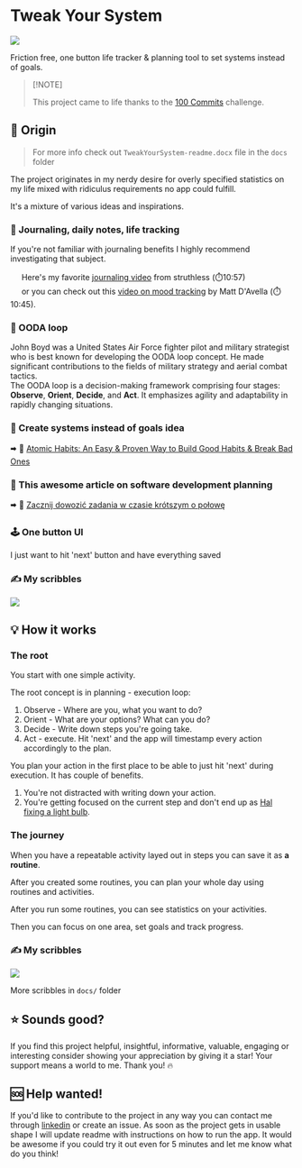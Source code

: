 # Tweak Your System
<img src="https://img.shields.io/badge/React_Native-20232A?style=for-the-badge&logo=react&logoColor=61DAFB" />

Friction free, one button life tracker &amp; planning tool to set systems instead of goals.

>
> \[!NOTE]
>
> This project came to life thanks to the [100 Commits](https://100commitow.pl/) challenge.

## 📜 Origin

> For more info check out `TweakYourSystem-readme.docx` file in the `docs` folder

The project originates in my nerdy desire for overly specified statistics on my life mixed with ridiculus requirements no app could fulfill.

It's a mixture of various ideas and inspirations. 

### 📓 Journaling, daily notes, life tracking

If you're not familiar with journaling benefits I highly recommend investigating that subject.

<img src="https://em-content.zobj.net/content/2020/04/05/yt.png" width="16px" height="16px"/> Here's my favorite [journaling video](https://www.youtube.com/watch?v=dArgOrm98Bk) from struthless (⏱️10:57)\
<img src="https://em-content.zobj.net/content/2020/04/05/yt.png" width="16px" height="16px"/> or you can check out this [video on mood tracking](https://www.youtube.com/watch?v=TA4-qQ5wEns) by Matt D'Avella (⏱️10:45).

### 🔁 OODA loop

John Boyd was a United States Air Force fighter pilot and military strategist who is best known for developing the OODA loop concept. He made significant contributions to the fields of military strategy and aerial combat tactics.\
The OODA loop is a decision-making framework comprising four stages: **Observe**, **Orient**, **Decide**, and **Act**. It emphasizes agility and adaptability in rapidly changing situations.

### 🌌 Create systems instead of goals idea

🠮 📖 [Atomic Habits: An Easy & Proven Way to Build Good Habits & Break Bad Ones](https://www.goodreads.com/book/show/40121378-atomic-habits)

### 🤔 This awesome article on software development planning

🠮 📖 [Zacznij dowozić zadania w czasie krótszym o połowę](https://kjendrzyca.notion.site/kjendrzyca/Zacznij-dowozi-zadania-w-czasie-kr-tszym-o-po-ow-8073e7f6a8b44bcf8168ea178fed5901)

### 🕹️ One button UI

I just want to hit 'next' button and have everything saved

### ✍️ My scribbles

<img src="https://github.com/krzysztof-tys/tweak-your-system/blob/main/docs/%5B1%5D%20overall%20draft.jpg" />

## 💡 How it works

### The root

You start with one simple activity.

The root concept is in planning - execution loop:

1. Observe - Where are you, what you want to do?
2. Orient - What are your options? What can you do?
3. Decide - Write down steps you're going take.
4. Act - execute. Hit 'next' and the app will timestamp every action accordingly to the plan.

You plan your action in the first place to be able to just hit 'next' during execution. It has couple of benefits. 
1. You're not distracted with writing down your action.
2. You're getting focused on the current step and don't end up as [Hal fixing a light bulb](https://www.youtube.com/watch?v=AbSehcT19u0).

### The journey

When you have a repeatable activity layed out in steps you can save it as **a routine**.

After you created some routines, you can plan your whole day using routines and activities.

After you run some routines, you can see statistics on your activities.

Then you can focus on one area, set goals and track progress. 

### ✍️ My scribbles

<img src="https://github.com/krzysztof-tys/tweak-your-system/blob/main/docs/%5B3%5D%20initial%20tasks.jpg" />

More scribbles in `docs/` folder

## ⭐ Sounds good?

If you find this project helpful, insightful, informative, valuable, engaging or interesting consider showing your appreciation by giving it a star! Your support means a world to me. Thank you! 🔥

## 🆘 Help wanted!

If you'd like to contribute to the project in any way you can contact me through [linkedin](https://www.linkedin.com/in/ktys/) or create an issue. As soon as the project gets in usable shape I will update readme with instructions on how to run the app. It would be awesome if you could try it out even for 5 minutes and let me know what do you think!
